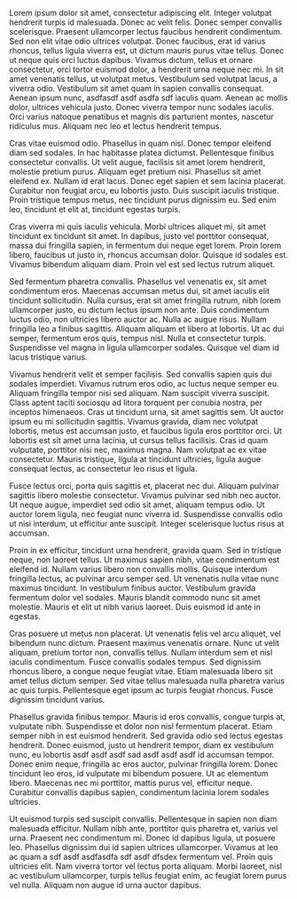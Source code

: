 Lorem ipsum dolor sit amet, consectetur adipiscing elit. Integer volutpat hendrerit turpis id malesuada. Donec ac velit felis. Donec semper convallis scelerisque. Praesent ullamcorper lectus faucibus hendrerit condimentum. Sed non elit vitae odio ultrices volutpat. Donec faucibus, erat id varius rhoncus, tellus ligula viverra est, ut dictum mauris purus vitae tellus. Donec ut neque quis orci luctus dapibus. Vivamus dictum, tellus et ornare consectetur, orci tortor euismod dolor, a hendrerit urna neque nec mi. In sit amet venenatis tellus, ut volutpat metus. Vestibulum sed volutpat lacus, a viverra odio. Vestibulum sit amet quam in sapien convallis consequat. Aenean ipsum nunc, asdfasdf asdf asdfa sdf iaculis quam. Aenean ac mollis dolor, ultrices vehicula justo. Donec viverra tempor nunc sodales iaculis. Orci varius natoque penatibus et magnis dis parturient montes, nascetur ridiculus mus. Aliquam nec leo et lectus hendrerit tempus.

Cras vitae euismod odio. Phasellus in quam nisl. Donec tempor eleifend diam sed sodales. In hac habitasse platea dictumst. Pellentesque finibus consectetur convallis. Ut velit augue, facilisis sit amet lorem hendrerit, molestie pretium purus. Aliquam eget pretium nisi. Phasellus sit amet eleifend ex. Nullam id erat lacus. Donec eget sapien et sem lacinia placerat. Curabitur non feugiat arcu, eu lobortis justo. Duis suscipit iaculis tristique. Proin tristique tempus metus, nec tincidunt purus dignissim eu. Sed enim leo, tincidunt et elit at, tincidunt egestas turpis.

Cras viverra mi quis iaculis vehicula. Morbi ultrices aliquet mi, sit amet tincidunt ex tincidunt sit amet. In dapibus, justo vel porttitor consequat, massa dui fringilla sapien, in fermentum dui neque eget lorem. Proin lorem libero, faucibus ut justo in, rhoncus accumsan dolor. Quisque id sodales est. Vivamus bibendum aliquam diam. Proin vel est sed lectus rutrum aliquet.

Sed fermentum pharetra convallis. Phasellus vel venenatis ex, sit amet condimentum eros. Maecenas accumsan metus dui, sit amet iaculis elit tincidunt sollicitudin. Nulla cursus, erat sit amet fringilla rutrum, nibh lorem ullamcorper justo, eu dictum lectus ipsum non ante. Duis condimentum luctus odio, non ultricies libero auctor ac. Nulla ac augue risus. Nullam fringilla leo a finibus sagittis. Aliquam aliquam et libero at lobortis. Ut ac dui semper, fermentum eros quis, tempus nisl. Nulla et consectetur turpis. Suspendisse vel magna in ligula ullamcorper sodales. Quisque vel diam id lacus tristique varius.

Vivamus hendrerit velit et semper facilisis. Sed convallis sapien quis dui sodales imperdiet. Vivamus rutrum eros odio, ac luctus neque semper eu. Aliquam fringilla tempor nisi sed aliquam. Nam suscipit viverra suscipit. Class aptent taciti sociosqu ad litora torquent per conubia nostra, per inceptos himenaeos. Cras ut tincidunt urna, sit amet sagittis sem. Ut auctor ipsum eu mi sollicitudin sagittis. Vivamus gravida, diam nec volutpat lobortis, metus est accumsan justo, et faucibus ligula eros porttitor orci. Ut lobortis est sit amet urna lacinia, ut cursus tellus facilisis. Cras id quam vulputate, porttitor nisi nec, maximus magna. Nam volutpat ac ex vitae consectetur. Mauris tristique, ligula at tincidunt ultricies, ligula augue consequat lectus, ac consectetur leo risus et ligula.

Fusce lectus orci, porta quis sagittis et, placerat nec dui. Aliquam pulvinar sagittis libero molestie consectetur. Vivamus pulvinar sed nibh nec auctor. Ut neque augue, imperdiet sed odio sit amet, aliquam tempus odio. Ut auctor lorem ligula, nec feugiat nunc viverra id. Suspendisse convallis odio ut nisi interdum, ut efficitur ante suscipit. Integer scelerisque luctus risus at accumsan.

Proin in ex efficitur, tincidunt urna hendrerit, gravida quam. Sed in tristique neque, non laoreet tellus. Ut maximus sapien nibh, vitae condimentum est eleifend id. Nullam varius libero non convallis mollis. Quisque interdum fringilla lectus, ac pulvinar arcu semper sed. Ut venenatis nulla vitae nunc maximus tincidunt. In vestibulum finibus auctor. Vestibulum gravida fermentum dolor vel sodales. Mauris blandit commodo nunc sit amet molestie. Mauris et elit ut nibh varius laoreet. Duis euismod id ante in egestas.

Cras posuere ut metus non placerat. Ut venenatis felis vel arcu aliquet, vel bibendum nunc dictum. Praesent maximus venenatis ornare. Nunc ut velit aliquam, pretium tortor non, convallis tellus. Nullam interdum sem et nisl iaculis condimentum. Fusce convallis sodales tempus. Sed dignissim rhoncus libero, a congue neque feugiat vitae. Etiam malesuada libero sit amet tellus dictum semper. Sed vitae tellus malesuada nulla pharetra varius ac quis turpis. Pellentesque eget ipsum ac turpis feugiat rhoncus. Fusce dignissim tincidunt varius.

Phasellus gravida finibus tempor. Mauris id eros convallis, congue turpis at, vulputate nibh. Suspendisse et dolor non nisl fermentum placerat. Etiam semper nibh in est euismod hendrerit. Sed gravida odio sed lectus egestas hendrerit. Donec euismod, justo ut hendrerit tempor, diam ex vestibulum nunc, eu lobortis asdf asdf asdf sad asdf asdf asdf id accumsan tempor. Donec enim neque, fringilla ac eros auctor, pulvinar fringilla lorem. Donec tincidunt leo eros, id vulputate mi bibendum posuere. Ut ac elementum libero. Maecenas nec mi porttitor, mattis purus vel, efficitur neque. Curabitur convallis dapibus sapien, condimentum lacinia lorem sodales ultricies.

Ut euismod turpis sed suscipit convallis. Pellentesque in sapien non diam malesuada efficitur. Nullam nibh ante, porttitor quis pharetra et, varius vel urna. Praesent nec condimentum mi. Donec id dapibus ligula, ut posuere leo. Phasellus dignissim dui id sapien ultrices ullamcorper. Vivamus at leo ac quam a sdf asdf asdfasdfa sdf asdf  dfsdex fermentum vel. Proin quis ultricies elit. Nam viverra tortor vel lectus porta aliquam. Morbi laoreet, nisl ac vestibulum ullamcorper, turpis tellus feugiat enim, ac feugiat lorem purus vel nulla. Aliquam non augue id urna auctor dapibus.
